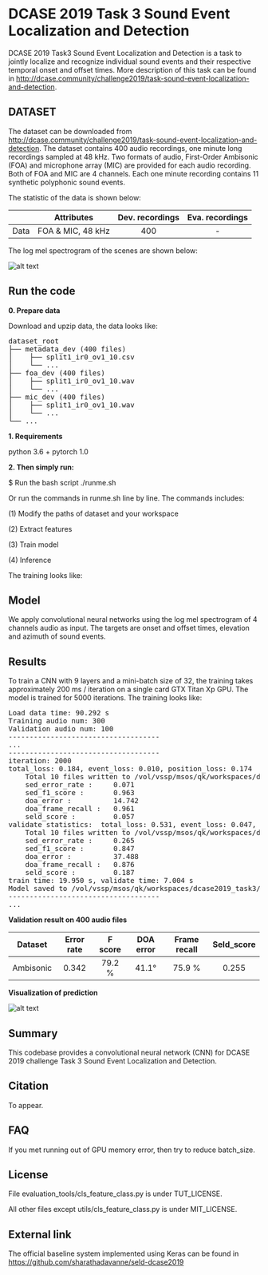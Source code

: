# DCASE 2019 Task 3 Sound Event Localization and Detection

DCASE 2019 Task3 Sound Event Localization and Detection is a task to jointly localize and recognize individual sound events and their respective temporal onset and offset times. More description of this task can be found in http://dcase.community/challenge2019/task-sound-event-localization-and-detection.

## DATASET
The dataset can be downloaded from http://dcase.community/challenge2019/task-sound-event-localization-and-detection. The dataset contains 400 audio recordings, one minute long recordings sampled at 48 kHz. Two formats of audio, First-Order Ambisonic (FOA) and microphone array (MIC) are provided for each audio recording. Both of FOA and MIC are 4 channels. Each one minute recording contains 11 synthetic polyphonic sound events. 

The statistic of the data is shown below:

|      |     Attributes    | Dev. recordings | Eva. recordings |
|:----:|:-----------------:|:---------------:|:---------------:|
| Data | FOA & MIC, 48 kHz |       400       |        -        |

The log mel spectrogram of the scenes are shown below:

![alt text](appendixes/split1_ir0_ov1_7_ref.png)

## Run the code

**0. Prepare data** 

Download and upzip data, the data looks like:

<pre>
dataset_root
├── metadata_dev (400 files)
│    ├── split1_ir0_ov1_10.csv
│    └── ...
├── foa_dev (400 files)
│    ├── split1_ir0_ov1_10.wav
│    └── ...
├── mic_dev (400 files)
│    ├── split1_ir0_ov1_10.wav
│    └── ...
└── ...
</pre>

**1. Requirements** 

python 3.6 + pytorch 1.0

**2. Then simply run:**

$ Run the bash script ./runme.sh

Or run the commands in runme.sh line by line. The commands includes:

(1) Modify the paths of dataset and your workspace

(2) Extract features

(3) Train model

(4) Inference

The training looks like:

## Model
We apply convolutional neural networks using the log mel spectrogram of 4 channels audio as input. The targets are onset and offset times, elevation and azimuth of sound events. 

## Results
To train a CNN with 9 layers and a mini-batch size of 32, the training takes approximately 200 ms / iteration on a single card GTX Titan Xp GPU. The model is trained for 5000 iterations. The training looks like:

<pre>
Load data time: 90.292 s
Training audio num: 300
Validation audio num: 100
------------------------------------
...
------------------------------------
iteration: 2000
total_loss: 0.184, event_loss: 0.010, position_loss: 0.174
    Total 10 files written to /vol/vssp/msos/qk/workspaces/dcase2019_task3/_temp/submissions/main/Cnn_9layers_foa_dev_logmel_64frames_64melbins
    sed_error_rate :     0.071
    sed_f1_score :       0.963
    doa_error :          14.742
    doa_frame_recall :   0.961
    seld_score :         0.057
validate statistics:  total_loss: 0.531, event_loss: 0.047, position_loss: 0.483
    Total 10 files written to /vol/vssp/msos/qk/workspaces/dcase2019_task3/_temp/submissions/main/Cnn_9layers_foa_dev_logmel_64frames_64melbins
    sed_error_rate :     0.265
    sed_f1_score :       0.847
    doa_error :          37.488
    doa_frame_recall :   0.876
    seld_score :         0.187
train time: 19.950 s, validate time: 7.004 s
Model saved to /vol/vssp/msos/qk/workspaces/dcase2019_task3/models/main/Cnn_9layers_foa_dev_logmel_64frames_64melbins/holdout_fold=1/md_2000_iters.pth
------------------------------------
...
</pre>


**Validation result on 400 audio files**

|  Dataset  | Error rate | F score | DOA error | Frame recall | Seld_score |
|:---------:|:----------:|:-------:|:---------:|:------------:|:----------:|
| Ambisonic |    0.342   |  79.2 % |   41.1°   |    75.9 %    |    0.255   |


**Visualization of prediction**

![alt text](appendixes/split1_ir0_ov1_7_prediction.png)

## Summary
This codebase provides a convolutional neural network (CNN) for DCASE 2019 challenge Task 3 Sound Event Localization and Detection. 

## Citation
To appear. 

## FAQ
If you met running out of GPU memory error, then try to reduce batch_size. 

## License
File evaluation_tools/cls_feature_class.py is under TUT_LICENSE. 

All other files except utils/cls_feature_class.py is under MIT_LICENSE. 

## External link

The official baseline system implemented using Keras can be found in https://github.com/sharathadavanne/seld-dcase2019

